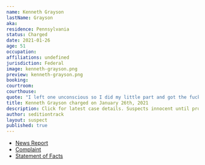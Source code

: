 ```yaml
---
name: Kenneth Grayson
lastName: Grayson
aka: 
residence: Pennsylvania
status: Charged
date: 2021-01-26
age: 51
occupation: 
affiliations: undefined
jurisdiction: Federal
image: kenneth-grayson.png
preview: kenneth-grayson.png
booking: 
courtroom: 
courthouse: 
quote: "I left one unconscious so I did my little part and got the fuck out before I got arrested"
title: Kenneth Grayson charged on January 26th, 2021
description: Click for latest case details. Suspects innocent until proven guilty.
author: seditiontrack
layout: suspect
published: true
---
```

- [News Report](https://www.post-gazette.com/news/crime-courts/2021/01/26/Bridgeville-kenneth-grayson-charged-connection-Capitol-riot-insurrection/stories/202101260151)
- [Complaint](https://www.justice.gov/opa/page/file/1360506/download)
- [Statement of Facts](https://www.justice.gov/opa/page/file/1360506/download)
